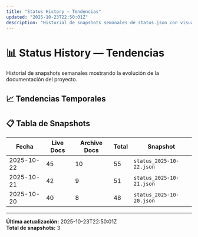 ```yaml
---
title: "Status History — Tendencias"
updated: "2025-10-23T22:50:01Z"
description: "Historial de snapshots semanales de status.json con visualización de tendencias"
---
```


# 📊 Status History — Tendencias

Historial de snapshots semanales mostrando la evolución de la documentación del proyecto.

## 📈 Tendencias Temporales

<div style="max-width: 900px; margin: 2rem auto;">
    <canvas id="statusHistory"></canvas>
</div>

## 📋 Tabla de Snapshots

| Fecha | Live Docs | Archive Docs | Total | Snapshot |
|-------|-----------|--------------|-------|----------|
| 2025-10-22 | 45 | 10 | 55 | `status_2025-10-22.json` |
| 2025-10-21 | 42 | 9 | 51 | `status_2025-10-21.json` |
| 2025-10-20 | 40 | 8 | 48 | `status_2025-10-20.json` |

---

**Última actualización:** 2025-10-23T22:50:01Z  
**Total de snapshots:** 3

<script src="https://cdn.jsdelivr.net/npm/chart.js@4.4.0/dist/chart.umd.min.js"></script>
<script>
(function() {
    const ctx = document.getElementById('statusHistory');
    if (!ctx) return;
    
    const data = {
        labels: ["2025-10-20", "2025-10-21", "2025-10-22"],
        datasets: [
            {
                label: 'Docs Live',
                data: [40, 42, 45],
                borderColor: 'rgb(75, 192, 192)',
                backgroundColor: 'rgba(75, 192, 192, 0.2)',
                tension: 0.1
            },
            {
                label: 'Archive',
                data: [8, 9, 10],
                borderColor: 'rgb(255, 159, 64)',
                backgroundColor: 'rgba(255, 159, 64, 0.2)',
                tension: 0.1
            },
            {
                label: 'Total',
                data: [48, 51, 55],
                borderColor: 'rgb(153, 102, 255)',
                backgroundColor: 'rgba(153, 102, 255, 0.2)',
                tension: 0.1,
                borderDash: [5, 5]
            }
        ]
    };
    
    new Chart(ctx, {
        type: 'line',
        data: data,
        options: {
            responsive: true,
            plugins: {
                legend: {
                    position: 'top',
                },
                title: {
                    display: true,
                    text: 'Evolución de Documentación (Snapshots Semanales)'
                }
            },
            scales: {
                y: {
                    beginAtZero: true,
                    ticks: {
                        stepSize: 5
                    }
                }
            }
        }
    });
})();
</script>
